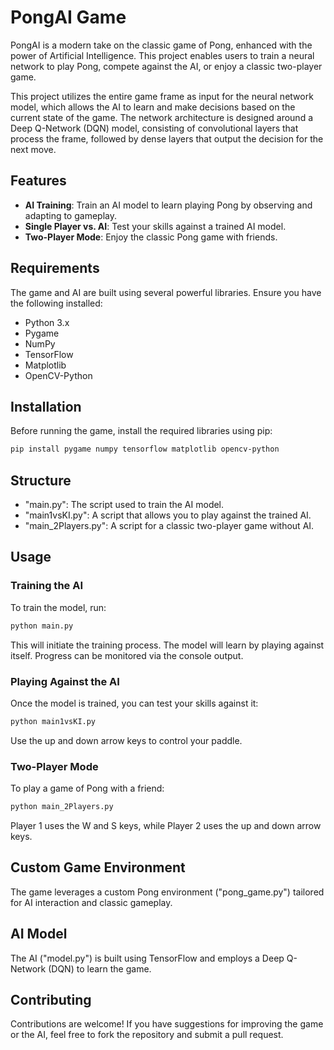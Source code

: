 # PongAI Game

PongAI is a modern take on the classic game of Pong, enhanced with the power of Artificial Intelligence. This project enables users to train a neural network to play Pong, compete against the AI, or enjoy a classic two-player game.

This project utilizes the entire game frame as input for the neural network model, which allows the AI to learn and make decisions based on the current state of the game. The network architecture is designed around a Deep Q-Network (DQN) model, consisting of convolutional layers that process the frame, followed by dense layers that output the decision for the next move.

## Features

- **AI Training**: Train an AI model to learn playing Pong by observing and adapting to gameplay.
- **Single Player vs. AI**: Test your skills against a trained AI model.
- **Two-Player Mode**: Enjoy the classic Pong game with friends.

## Requirements

The game and AI are built using several powerful libraries. Ensure you have the following installed:

- Python 3.x
- Pygame
- NumPy
- TensorFlow
- Matplotlib
- OpenCV-Python

## Installation

Before running the game, install the required libraries using pip:


```bash
pip install pygame numpy tensorflow matplotlib opencv-python
```



## Structure

- "main.py": The script used to train the AI model.
- "main1vsKI.py": A script that allows you to play against the trained AI.
- "main_2Players.py": A script for a classic two-player game without AI.

## Usage

### Training the AI

To train the model, run:


```bash
python main.py
```



This will initiate the training process. The model will learn by playing against itself. Progress can be monitored via the console output.

### Playing Against the AI

Once the model is trained, you can test your skills against it:


```bash
python main1vsKI.py
```



Use the up and down arrow keys to control your paddle.

### Two-Player Mode

To play a game of Pong with a friend:


```bash
python main_2Players.py
```



Player 1 uses the W and S keys, while Player 2 uses the up and down arrow keys.

## Custom Game Environment

The game leverages a custom Pong environment ("pong_game.py") tailored for AI interaction and classic gameplay.

## AI Model

The AI ("model.py") is built using TensorFlow and employs a Deep Q-Network (DQN) to learn the game.

## Contributing

Contributions are welcome! If you have suggestions for improving the game or the AI, feel free to fork the repository and submit a pull request.

